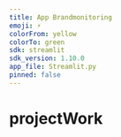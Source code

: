 ```yaml
---
title: App Brandmonitoring
emoji: ⚡
colorFrom: yellow
colorTo: green
sdk: streamlit
sdk_version: 1.10.0
app_file: Streamlit.py
pinned: false
---
```





# projectWork
